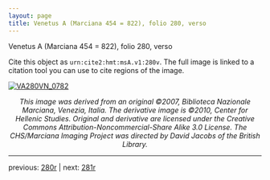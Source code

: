 ```yaml
---
layout: page
title: Venetus A (Marciana 454 = 822), folio 280, verso
---
```


Venetus A (Marciana 454 = 822), folio 280, verso

Cite this object as `urn:cite2:hmt:msA.v1:280v`.  The full image is linked to a citation tool you can use to cite regions of the image.

[![VA280VN_0782](http://www.homermultitext.org/iipsrv?IIIF=/project/homer/pyramidal/deepzoom/hmt/vaimg/2017a/VA280VN_0782.tif/full/800,/0/default.jpg)](http://www.homermultitext.org/ict2/?urn=urn:cite2:hmt:vaimg.2017a:VA280VN_0782) 

<p style="text-align: center; font-style: italic;">This image was derived from an original ©2007, Biblioteca Nazionale Marciana, Venezia, Italia. The derivative image is ©2010, Center for Hellenic Studies. Original and derivative are licensed under the Creative Commons Attribution-Noncommercial-Share Alike 3.0 License. The CHS/Marciana Imaging Project was directed by David Jacobs of the British Library.</p>

---

previous: [280r](../280r/) | next: [281r](../281r/)